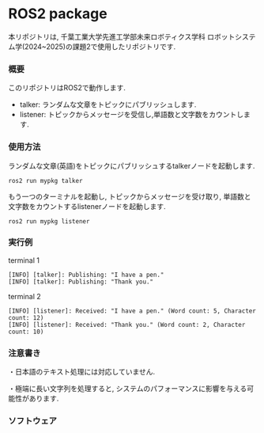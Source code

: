 # ROS2 package
本リポジトリは, 千葉工業大学先進工学部未来ロボティクス学科 ロボットシステム学(2024~2025)の課題2で使用したリポジトリです.

### 概要
このリポジトリはROS2で動作します. 
- talker: ランダムな文章をトピックにパブリッシュします.
- listener: トピックからメッセージを受信し,単語数と文字数をカウントします.

### 使用方法
ランダムな文章(英語)をトピックにパブリッシュするtalkerノードを起動します.
```
ros2 run mypkg talker
```
もう一つのターミナルを起動し, トピックからメッセージを受け取り, 単語数と文字数をカウントするlistenerノードを起動します.
```
ros2 run mypkg listener
```

### 実行例
terminal 1
```
[INFO] [talker]: Publishing: "I have a pen."
[INFO] [talker]: Publishing: "Thank you."
```
terminal 2
```
[INFO] [listener]: Received: "I have a pen." (Word count: 5, Character count: 12)
[INFO] [listener]: Received: "Thank you." (Word count: 2, Character count: 10)
```

### 注意書き
・日本語のテキスト処理には対応していません.

・極端に長い文字列を処理すると, システムのパフォーマンスに影響を与える可能性があります.

### ソフトウェア



